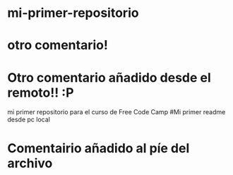 # mi-primer-repositorio
# otro comentario! 
# Otro comentario añadido desde el remoto!! :P
mi primer repositorio para el curso de Free Code Camp
#Mi primer readme desde pc local
# Comentairio añadido al píe del archivo
